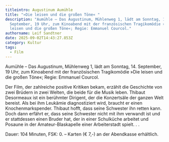 ```yaml
---
titleintro: Augustinum Aumühle
title: "»Die leisen und die großen Töne« "
description: "Aumühle – Das Augustinum, Mühlenweg 1, lädt am Sonntag, 14.
  September, 19 Uhr, zum Kinoabend mit der französischen Tragikomödie »Die
  leisen und die großen Töne«; Regie: Emmanuel Courcol."
authorname: Leif Sandtner
date: 2025-09-02T14:43:27.853Z
category: Kultur
tags:
  - Film
---
```

Aumühle – Das Augustinum, Mühlenweg 1, lädt am Sonntag, 14. September, 19 Uhr, zum Kinoabend mit der französischen Tragikomödie »Die leisen und die großen Töne«; Regie: Emmanuel Courcol.

Der Film, der zahlreiche positive Kritiken bekam, erzählt die Geschichte von zwei Brüdern in zwei Welten, die beide für die  Musik leben. Thibaut Desormeaux ist ein berühmter Dirigent, der die Konzertsäle der ganzen Welt bereist. Als bei ihm Leukämie diagnostiziert wird, braucht er einen Knochenmarkspender. Thibaut hofft, dass seine Schwester ihn retten kann. Doch dann erfährt er, dass seine Schwester nicht mit ihm verwandt ist und er stattdessen einen Bruder hat, der in einer Schulküche arbeitet und Posaune in der Amateur-Blaskapelle einer Arbeiterstadt spielt. . . 

Dauer: 104 Minuten, FSK: 0. – Karten (€ 7,-) an der Abendkasse erhältlich.